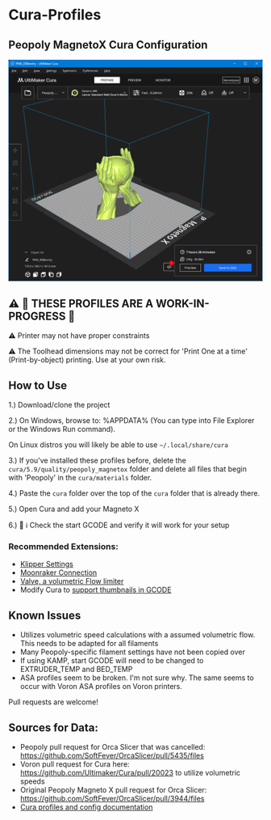 # Cura-Profiles
## Peopoly MagnetoX Cura Configuration
![alt text](image.png)

## ⚠️ 🚧 THESE PROFILES ARE A WORK-IN-PROGRESS 🚧

⚠️ Printer may not have proper constraints

⚠️ The Toolhead dimensions may not be correct for 'Print One at a time' (Print-by-object) printing. Use at your own risk.

## How to Use
1.) Download/clone the project

2.) On Windows, browse to: %APPDATA% (You can type into File Explorer or the Windows Run command).

On Linux distros you will likely be able to use `~/.local/share/cura`

3.) If you've installed these profiles before, delete the `cura/5.9/quality/peopoly_magnetox` folder and delete all files that begin with 'Peopoly' in the `cura/materials` folder.

4.) Paste the `cura` folder over the top of the `cura` folder that is already there.

5.) Open Cura and add your Magneto X 

6.) 🛑 ℹ️ Check the start GCODE and verify it will work for your setup

### Recommended Extensions:
+ [Klipper Settings](https://marketplace.ultimaker.com/app/cura/plugins/JJGraphiX/KlipperSettingsPlugin)
+ [Moonraker Connection](https://marketplace.ultimaker.com/app/cura/plugins/emtrax/MoonrakerConnection)
+ [Valve, a volumetric Flow limiter](https://marketplace.ultimaker.com/app/cura/plugins/friendly.ghost/valve)
+ Modify Cura to [support thumbnails in GCODE](https://docs.fluidd.xyz/features/thumbnails#cura-with-post-processing-script)

## Known Issues
+ Utilizes volumetric speed calculations with a assumed volumetric flow. This needs to be adapted for all filaments
+ Many Peopoly-specific filament settings have not been copied over
+ If using KAMP, start GCODE will need to be changed to EXTRUDER_TEMP and BED_TEMP
+ ASA profiles seem to be broken. I'm not sure why. The same seems to occur with Voron ASA profiles on Voron printers.

Pull requests are welcome!

## Sources for Data:
+ Peopoly pull request for Orca Slicer that was cancelled: https://github.com/SoftFever/OrcaSlicer/pull/5435/files
+ Voron pull request for Cura here: https://github.com/Ultimaker/Cura/pull/20023 to utilize volumetric speeds
+ Original Peopoly Magneto X pull request for Orca Slicer: https://github.com/SoftFever/OrcaSlicer/pull/3944/files
+ [Cura profiles and config documentation](https://support.ultimaker.com/s/article/1667552779530)
